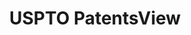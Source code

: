 ---
layout: default
bigquery: https://console.cloud.google.com/bigquery?p=patents-public-data&d=patentsview&page=dataset
citation: Attribution should be given to PatentsView for use, distribution, or derivative
  works.
code: https://github.com/CSSIP-AIR/PatentsView-Code-Snippets/
contributors: USPTO
cost: None
description: 'PatentsView includes US patent data including raw data (summaries, applications,
  pregrant applications), disambugations of inventors and assignees, and inventor
  gender estimates.  Also foreign priority data, # of figures and sheets, and government
  interest statements.'
documentation: https://patentsview.org/query/builder-faqs
last_edit: 04/10/2022, 08:45:08
location: https://patentsview.org/
maintained_by: USPTO
record_creation_timestamp: 12/2/2020 17:20:46
schema_fields:
- subsection_id
- f371_date
- term_grant
- disamb_inventor_id_20170808
- text
- id
- group
- sector_title
- latitude
- role
- county_fips
- title
- state_fips
- relkind
- lapse_of_patent
- num_figures
- patent_id
- type
- country
- deceased
- disamb_assignee_id_20190820
- disamb_inventor_id_20200331
- disamb_inventor_id_20191008
- ipc_version_indicator
- category
- group_id
- doctype
- field_id
- rawlocation_id
- main_group
- disamb_inventor_id_20171003
- reldocno
- uuid
- symbol_position
- male_flag
- disamb_inventor_id_20170307
- name
- exemplary
- rel_id
- disamb_inventor_id_20190312
- classification_value
- rule_47
- num
- disamb_inventor_id_20191231
- term_disclaimer
- subclass
- disamb_assignee_id_20200331
- disclaimer_date
- designation
- rawassignee_id
- term_extension
- classification_data_source
- subgroup
- disamb_inventor_id_20190820
- subclass_id
- subcategory_id
- filename
- _371_date
- disamb_inventor_id_20200929
- state
- _102_date
- category_id
- rawinventor_id
- assignee_id
- male
- doc_type
- organization
- disamb_inventor_id_20180528
- abstract
- publication_number
- withdrawn
- disamb_inventor_id_20171226
- num_claims
- disamb_inventor_id_20181127
- application_id
- name_first
- sequence
- level_three
- disamb_assignee_id_20200929
- status
- field_title
- num_sheets
- city
- disamb_assignee_id_20191008
- number
- disamb_inventor_id_20200630
- organization_id
- section_id
- classification_status
- disamb_assignee_id_20200630
- applicant_type
- latlong
- classification_level
- location_id
- lawyer_id
- variety
- contract_award_number
- level_two
- inventor_id
- f102_date
- action_date
- fname
- level_one
- section
- subgroup_id
- attribution_status
- longitude
- mainclass_id
- gi_statement
- disamb_assignee_id_20190312
- name_last
- disamb_assignee_id_20191231
- dependent
- latin_name
- kind
- series_code
- ipc_class
- country_transformed
- length
- county
- lname
- citation_id
- date
- disamb_inventor_id_20201229
- disamb_assignee_id_20181127
shortname: patentsview
tags:
- disambiguation
- United States
- gender
terms_of_use: Creative Commons Attribution 4.0 International License.
timeframe: 1963-1999
title: USPTO PatentsView
uuid: cf1780b1-e265-4e49-8d1d-83b9cfe0fd9a
---